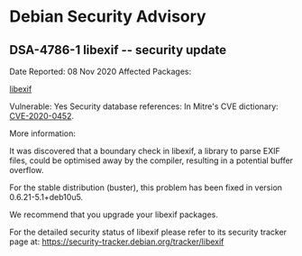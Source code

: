 
Debian Security Advisory
========================


DSA-4786-1 libexif -- security update
-------------------------------------



Date Reported:
08 Nov 2020
Affected Packages:

[libexif](https://packages.debian.org/src:libexif)

Vulnerable:
Yes
Security database references:
In Mitre's CVE dictionary: [CVE-2020-0452](https://security-tracker.debian.org/tracker/CVE-2020-0452).  

More information:

It was discovered that a boundary check in libexif, a library to parse
EXIF files, could be optimised away by the compiler, resulting in
a potential buffer overflow.


For the stable distribution (buster), this problem has been fixed in
version 0.6.21-5.1+deb10u5.


We recommend that you upgrade your libexif packages.


For the detailed security status of libexif please refer to
its security tracker page at:
<https://security-tracker.debian.org/tracker/libexif>





